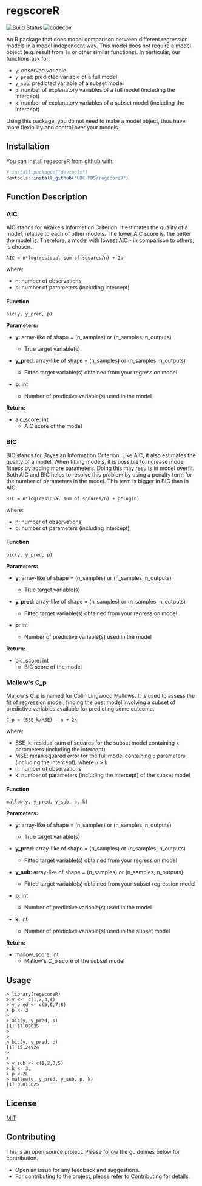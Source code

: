 # regscoreR

[![Build Status](https://travis-ci.org/UBC-MDS/regscoreR.svg?branch=master)](https://travis-ci.org/UBC-MDS/regscoreR) [![codecov](https://codecov.io/gh/UBC-MDS/regscoreR/branch/master/graphs/badge.svg)](https://codecov.io/gh/UBC-MDS/regscoreR)


An R package that does model comparison between different regression models in a model independent way. This model does not require a model object (e.g. result from `lm` or other similar functions). In particular, our functions ask for:
- `y`: observed variable
- `y_pred`: predicted variable of a full model
- `y_sub`: predicted variable of a subset model
- `p`: number of explanatory variables of a full model (including the intercept)
- `k`: number of explanatory variables of a subset model (including the intercept)

Using this package, you do not need to make a model object, thus have more flexibility and control over your models.

## Installation

You can install regscoreR from github with:

``` r
# install.packages("devtools")
devtools::install_github("UBC-MDS/regscoreR")
```


## **Function Description**


### AIC

AIC stands for Akaike’s Information Criterion. It estimates the quality of a model, relative to each of other models. The lower AIC score is, the better the model is. Therefore, a model with lowest AIC - in comparison to others, is chosen.

```
AIC = n*log(residual sum of squares/n) + 2p
```

where:

- n: number of observations
- p: number of parameters (including intercept)

#### Function

```
aic(y, y_pred, p)
```

**Parameters:**

* **y**: array-like of shape = (n_samples) or (n_samples, n_outputs)
  * True target variable(s)

* **y_pred**: array-like of shape = (n_samples) or (n_samples, n_outputs)
  * Fitted target variable(s) obtained from your regression model

* **p**: int
  * Number of predictive variable(s) used in the model

**Return:**
* aic_score: int
  * AIC score of the model


### BIC

BIC stands for Bayesian Information Criterion. Like AIC, it also estimates the quality of a model. When fitting models, it is possible to increase model fitness by adding more parameters. Doing this may results in model overfit. Both AIC and BIC helps to resolve this problem by using a penalty term for the number of parameters in the model. This term is bigger in BIC than in AIC.

```
BIC = n*log(residual sum of squares/n) + p*log(n)
```

where:

- n: number of observations
- p: number of parameters (including intercept)

#### Function

```
bic(y, y_pred, p)
```
**Parameters:**
* **y**: array-like of shape = (n_samples) or (n_samples, n_outputs)
  * True target variable(s)

* **y_pred**: array-like of shape = (n_samples) or (n_samples, n_outputs)
  * Fitted target variable(s) obtained from your regression model

* **p**: int
  * Number of predictive variable(s) used in the model

**Return:**
* bic_score: int
  * BIC score of the model


### Mallow's C_p

Mallow's C_p is named for Colin Lingwood Mallows. It is used to assess the fit of regression model, finding the best model involving a subset of predictive variables available for predicting some outcome.

```
C_p = (SSE_k/MSE) - n + 2k
```

where:

- SSE_k: residual sum of squares for the subset model containing `k` parameters (including the intercept)
- MSE: mean squared error for the full model containing `p` parameters (including the intercept), where `p` > `k`
- n: number of observations
- k: number of parameters (including the intercept) of the subset model

#### Function

```
mallow(y, y_pred, y_sub, p, k)
```

**Parameters:**

* **y**: array-like of shape = (n_samples) or (n_samples, n_outputs)
  * True target variable(s)

* **y_pred**: array-like of shape = (n_samples) or (n_samples, n_outputs)
  * Fitted target variable(s) obtained from your regression model

* **y_sub**: array-like of shape = (n_samples) or (n_samples, n_outputs)
  * Fitted target variable(s) obtained from your subset regression model

* **p**: int
  * Number of predictive variable(s) used in the model

* **k**: int
  * Number of predictive variable(s) used in the subset model

**Return:**

* mallow_score: int
  * Mallow's C_p score of the subset model


## Usage

```
> library(regscoreR)
> y <-  c(1,2,3,4)
> y_pred <- c(5,6,7,8)
> p <- 3
>
> aic(y, y_pred, p)
[1] 17.09035
>
>
> bic(y, y_pred, p)
[1] 15.24924
>
>
> y_sub <- c(1,2,3,5)
> k <- 3L
> p <-2L
> mallow(y, y_pred, y_sub, p, k)
[1] 0.015625
```

## License
[MIT](LICENSE)

## Contributing
This is an open source project. Please follow the guidelines below for contribution.
  - Open an issue for any feedback and suggestions.
  - For contributing to the project, please refer to [Contributing](CONTRIBUTING.md) for details.
